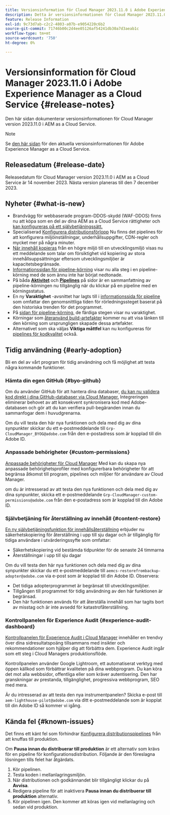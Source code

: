 ```yaml
---
title: Versionsinformation för Cloud Manager 2023.11.0 i Adobe Experience Manager as a Cloud Service
description: Detta är versionsinformationen för Cloud Manager 2023.11.0 i AEM as a Cloud Service.
feature: Release Information
exl-id: 9c73d7ab-c2c2-4803-a07b-e9054220c6b2
source-git-commit: 71746b00c2d4ee05126af54241db30a7d3aeab1c
workflow-type: tm+mt
source-wordcount: '750'
ht-degree: 0%

---
```



# Versionsinformation för Cloud Manager 2023.11.0 i Adobe Experience Manager as a Cloud Service {#release-notes}

Den här sidan dokumenterar versionsinformationen för Cloud Manager version 2023.11.0 i AEM as a Cloud Service.

>[!NOTE]
>
>Se [den här sidan](/help/release-notes/release-notes-cloud/release-notes-current.md) för den aktuella versionsinformationen för Adobe Experience Manager as a Cloud Service.

## Releasedatum {#release-date}

Releasedatum för Cloud Manager version 2023.11.0 i AEM as a Cloud Service är 14 november 2023. Nästa version planeras till den 7 december 2023.

## Nyheter {#what-is-new}

* Brandvägg för webbaserade program-DDOS-skydd (WAF-DDOS) finns nu att köpa som en del av dina AEM as a Cloud Service rättigheter och [kan konfigureras på ett självbetjäningssätt.](/help/implementing/cloud-manager/getting-access-to-aem-in-cloud/creating-production-programs.md)
* Specialiserad [Konfigurera distributionsförlopp](/help/implementing/cloud-manager/configuring-pipelines/introduction-ci-cd-pipelines.md) Nu finns det pipelines för att konfigurera miljöinställningar, underhållsuppgifter, CDN-regler och mycket mer på några minuter.
* [När innehåll kopieras](/help/implementing/developing/tools/content-copy.md) från en högre miljö till en utvecklingsmiljö visas nu ett meddelande som talar om försiktighet vid kopiering av stora innehållsuppsättningar eftersom utvecklingsmiljöer är kapacitetsbegränsade.
* [Informationssidan för pipeline-körning](/help/implementing/cloud-manager/configuring-pipelines/managing-pipelines.md#view-details) visar nu alla steg i en pipeline-körning med de som ännu inte har börjat nedtonade.
* På båda **[Aktivitet](/help/implementing/cloud-manager/configuring-pipelines/managing-pipelines.md#activity)** och **[Pipelines](/help/implementing/cloud-manager/configuring-pipelines/managing-pipelines.md#pipelines)** på sidor är en sammanfattning av pipeline-körningen nu tillgänglig när du klickar på en pipeline med en körningsstatus.
* En ny **Varaktighet** -avsnittet har lagts till i [informationssida för pipeline](/help/implementing/cloud-manager/configuring-pipelines/managing-pipelines.md#view-details) som omfattar den genomsnittliga tiden för rörledningssteget baserat på den historiska trenden för det programmet.
* På [sidan för pipeline-körning,](/help/implementing/cloud-manager/configuring-pipelines/managing-pipelines.md#activity-window) de färdiga stegen visar nu varaktighet.
* Körningar som [återanvänd build-artefakter](/help/implementing/cloud-manager/getting-access-to-aem-in-cloud/setting-up-project.md#build-artifact-reuse) kommer nu att visa länken till den körning som ursprungligen skapade dessa artefakter.
* Alternativet som ska väljas **Viktiga måttfel** kan nu konfigureras för [pipelines för kodkvalitet](/help/implementing/cloud-manager/configuring-pipelines/configuring-non-production-pipelines.md) också.


## Tidig användning {#early-adoption}

Bli en del av vårt program för tidig användning och få möjlighet att testa några kommande funktioner.

### Hämta din egen GitHub {#byo-github}

Om du använder GitHub för att hantera dina databaser, [du kan nu validera kod direkt i dina GitHub-databaser via Cloud Manager.](/help/implementing/cloud-manager/managing-code/byo-github.md) Integreringen eliminerar behovet av att konsekvent synkronisera kod med Adobe-databasen och gör att du kan verifiera pull-begäranden innan du sammanfogar dem i huvudgrenarna.

Om du vill testa den här nya funktionen och dela med dig av dina synpunkter skickar du ett e-postmeddelande till `Grp-CloudManager_BYOG@adobe.com` från den e-postadress som är kopplad till din Adobe ID.

### Anpassade behörigheter {#custom-permissions}

[Anpassade behörigheter för Cloud Manager](/help/implementing/cloud-manager/custom-permissions.md) Med kan du skapa nya anpassade behörighetsprofiler med konfigurerbara behörigheter för att begränsa åtkomst till program, pipelines och miljöer för användare av Cloud Manager.

om du är intresserad av att testa den nya funktionen och dela med dig av dina synpunkter, skicka ett e-postmeddelande `Grp-CloudManager-custom-permissions@adobe.com` från den e-postadress som är kopplad till din Adobe ID.

### Självbetjäning för återställning av innehåll {#content-restore}

[En ny självbetjäningsfunktion för innehållsåterställning](/help/operations/restore.md) erbjuder nu säkerhetskopiering för återställning i upp till sju dagar och är tillgänglig för tidiga användare i utvärderingssyfte som omfattar:

* Säkerhetskopiering vid bestämda tidpunkter för de senaste 24 timmarna
* Återställningar i upp till sju dagar

Om du vill testa den här nya funktionen och dela med dig av dina synpunkter skickar du ett e-postmeddelande till `aemcs-restorefrombackup-adopter@adobe.com` via e-post som är kopplad till din Adobe ID. Observera:

* Det tidiga adopterprogrammet är begränsat till utvecklingsmiljöer.
* Tillgången till programmet för tidig användning av den här funktionen är begränsad.
* Den här funktionen används för att återställa innehåll som har tagits bort av misstag och är inte avsedd för katastrofåterställning.

### Kontrollpanelen för Experience Audit {#experience-audit-dashboard}

[Kontrollpanelen för Experience Audit i Cloud Manager](/help/implementing/cloud-manager/experience-audit-dashboard.md) innehåller en trendvy över dina sidresultatspoäng tillsammans med insikter och rekommendationer som hjälper dig att förbättra dem. Experience Audit ingår som ett steg i Cloud Managers produktionsflöde.

Kontrollpanelen använder Google Lightroom, ett automatiserat verktyg med öppen källkod som förbättrar kvaliteten på dina webbprogram. Du kan köra det mot alla webbsidor, offentliga eller som kräver autentisering. Den har granskningar av prestanda, tillgänglighet, progressiva webbprogram, SEO med mera.

Är du intresserad av att testa den nya instrumentpanelen? Skicka e-post till `aem-lighthouse-pilot@adobe.com` via ditt e-postmeddelande som är kopplat till din Adobe ID så kommer vi igång.

## Kända fel {#known-issues}

Det finns ett känt fel som förhindrar [Konfigurera distributionspipelines](/help/implementing/cloud-manager/configuring-pipelines/introduction-ci-cd-pipelines.md##config-deployment-pipeline) från att knuffas till produktion.

Om **Pausa innan du distribuerar till produktion** är ett alternativ som krävs för en pipeline för konfigurationsdistribution. Följande är den föreslagna lösningen tills felet har åtgärdats.

1. Kör pipelinen.
1. Testa koden i mellanlagringsmiljön.
1. När distributionen och godkännandet blir tillgängligt klickar du på **Avvisa**.
1. Redigera pipeline för att inaktivera **Pausa innan du distribuerar till produktion** alternativ.
1. Kör pipelinen igen. Den kommer att köras igen vid mellanlagring och sedan vid produktion.
